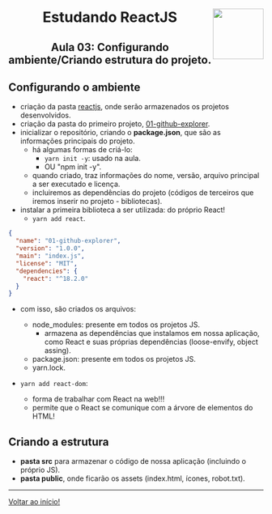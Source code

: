 <div align="center">
<a href="https://github.com/monicaquintal" target="_blank"><img align="right" height="100" src="https://cdn.jsdelivr.net/gh/devicons/devicon/icons/react/react-original.svg" /></a>
<h1>Estudando ReactJS</h1>
<h2>Aula 03: Configurando ambiente/Criando estrutura do projeto.</h2>
</div>

## Configurando o ambiente

- criação da pasta [reactjs](../reactjs), onde serão armazenados os projetos desenvolvidos.
- criação da pasta do primeiro projeto, [01-github-explorer](../reactjs/01-github-explorer/).
- inicializar o repositório, criando o **package.json**, que são as informações principais do projeto.
  - há algumas formas de criá-lo:
    - `yarn init -y`: usado na aula.
    - OU "npm init -y".
  - quando criado, traz informações do nome, versão, arquivo principal a ser executado e licença.
  - incluiremos as dependências do projeto (códigos de terceiros que iremos inserir no projeto - bibliotecas).
- instalar a primeira biblioteca a ser utilizada: do próprio React!
  - `yarn add react`.

~~~json
{
  "name": "01-github-explorer",
  "version": "1.0.0",
  "main": "index.js",
  "license": "MIT",
  "dependencies": {
    "react": "^18.2.0"
  }
}
~~~

- com isso, são criados os arquivos:
  - node_modules: presente em todos os projetos JS.
    - armazena as dependências que instalamos em nossa aplicação, como React e suas próprias dependências (loose-envify, object assing).
  - package.json: presente em todos os projetos JS.
  - yarn.lock.

- `yarn add react-dom`: 
  - forma de trabalhar com React na web!!! 
  - permite que o React se comunique com a árvore de elementos do HTML!

## Criando a estrutura

- **pasta src** para armazenar o código de nossa aplicação (incluindo o próprio JS).
- **pasta public**, onde ficarão os assets (index.html, ícones, robot.txt).

---

[Voltar ao início!](https://github.com/monicaquintal/estudandoReact/)